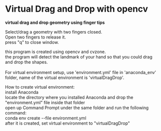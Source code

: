 # Virtual Drag and Drop with opencv
**virtual drag and drop geometry using finger tips**

Select/drag a geometry with two fingers closed.<br />
Open two fingers to release it.<br />
press "q" to close window.<br />

this program is created using opencv and cvzone.<br />
the program will detect the landmark of your hand so that you could drag and drop the shapes.<br />
<br />
For virtual environment setup, use 'environment.yml' file in 'anaconda_env' folder, name of the virtual environment is 'virtualDragDrop'.<br />

How to create virtual environment:<br />
  install Anaconda <br />
  locate the directory where you installed Anaconda and drop the "environment.yml" file inside that folder <br />
  open up Command Prompt under the same folder and run the following command: <br />
    conda env create --file environment.yml <br />
  after it is created, set virtual environment to "virtualDragDrop" <br />
